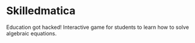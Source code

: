 # Skilledmatica
Education got hacked! Interactive game for students to learn how to solve algebraic equations.
